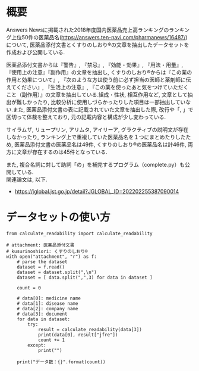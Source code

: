 # 概要

Answers Newsに掲載された2018年度国内医薬品売上高ランキングのランキング上位50件の医薬品名(https://answers.ten-navi.com/pharmanews/16487/) について, 医薬品添付文書とくすりのしおり®︎の文章を抽出したデータセットを作成および公開している.  
  
医薬品添付文書からは『警告』, 『禁忌』, 『効能・効果』, 『用法・用量』, 『使用上の注意』『副作用』の文章を抽出し, くすりのしおり®︎からは『この薬の作用と効果について』, 『次のような方は使う前に必ず担当の医師と薬剤師に伝えてください』, 『生活上の注意』, 『この薬を使ったあと気をつけていただくこと（副作用）』の文章を抽出している.組成・性状, 相互作用など, 文章として抽出が難しかったり, 比較分析に使用しづらかったりした項目は一部抽出していない.また, 医薬品添付文書の表に記載されていた文章を抽出した際, 改行や「, 」で区切って体裁を整えており, 元の記載内容と構成が少し変わっている.  
  
サイラムザ, リュープリン, アリムタ, アイリーア, グラクティブの説明文が存在しなかったり, ランキング上で重複していた医薬品名を１つにまとめたりしたため, 医薬品添付文書の医薬品名は49件, くすりのしおり®︎の医薬品名は計46件, 両方に文章が存在するのは45件となっている.  
  
また, 複合名詞に対して助詞「の」を補完するプログラム（complete.py）も公開している.  
関連論文は, 以下.  
- https://jglobal.jst.go.jp/detail?JGLOBAL_ID=202202255387090014  
  
  
# データセットの使い方

```
from calculate_readability import calculate_readability

# attachment: 医薬品添付文書
# kusurinoshiori: くすりのしおり®︎
with open("attachment", "r") as f:
    # parse the dataset
    dataset = f.read()
    dataset = dataset.split(",\n")
    dataset = [ data.split(",",3) for data in dataset ]

    count = 0

    # data[0]: medicine name
    # data[1]: disease name
    # data[2]: company name
    # data[3]: document
    for data in dataset:
        try:
            result = calculate_readability(data[3])
            print(data[0], result["jfre"])
            count += 1
        except:
            print("")

    print("データ数：{}".format(count))
```
